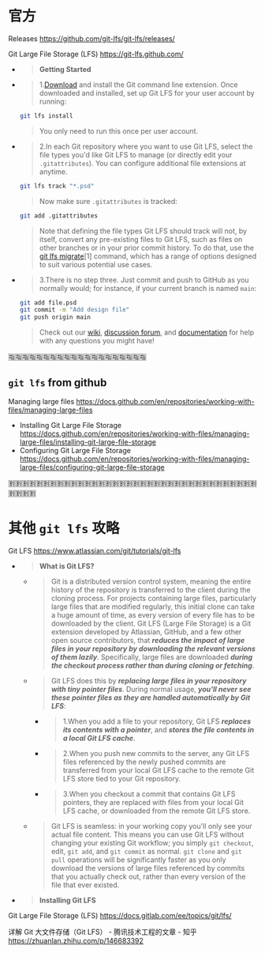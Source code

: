 
# 官方

Releases https://github.com/git-lfs/git-lfs/releases/

Git Large File Storage (LFS) https://git-lfs.github.com/
- > **Getting Started**
- > 1.[Download]() and install the Git command line extension. Once downloaded and installed, set up Git LFS for your user account by running:
  ```sh
  git lfs install
  ```
  > You only need to run this once per user account.
- > 2.In each Git repository where you want to use Git LFS, select the file types you'd like Git LFS to manage (or directly edit your `.gitattributes`). You can configure additional file extensions at anytime.
  ```sh
  git lfs track "*.psd"
  ```
  > Now make sure `.gitattributes` is tracked:
  ```sh
  git add .gitattributes
  ```
  > Note that defining the file types Git LFS should track will not, by itself, convert any pre-existing files to Git LFS, such as files on other branches or in your prior commit history. To do that, use the [git lfs migrate]()[1] command, which has a range of options designed to suit various potential use cases.
- > 3.There is no step three. Just commit and push to GitHub as you normally would; for instance, if your current branch is named `main`:
  ```sh
  git add file.psd
  git commit -m "Add design file"
  git push origin main
  ```
  > Check out our [wiki](), [discussion forum](), and [documentation]() for help with any questions you might have!

:u6307::u6307::u6307::u6307::u6307::u6307::u6307::u6307::u6307::u6307::u6307::u6307::u6307::u6307::u6307::u6307::u6307::u6307::u6307::u6307:

## `git lfs` from github

Managing large files https://docs.github.com/en/repositories/working-with-files/managing-large-files
- Installing Git Large File Storage https://docs.github.com/en/repositories/working-with-files/managing-large-files/installing-git-large-file-storage
- Configuring Git Large File Storage https://docs.github.com/en/repositories/working-with-files/managing-large-files/configuring-git-large-file-storage

:u5272::u5272::u5272::u5272::u5272::u5272::u5272::u5272::u5272::u5272::u5272::u5272::u5272::u5272::u5272::u5272::u5272::u5272::u5272::u5272::u5272::u5272::u5272::u5272::u5272::u5272::u5272::u5272::u5272::u5272::u5272::u5272::u5272::u5272::u5272::u5272::u5272::u5272::u5272::u5272:

# 其他 `git lfs` 攻略

Git LFS https://www.atlassian.com/git/tutorials/git-lfs
- > **What is Git LFS?**
  * > Git is a distributed version control system, meaning the entire history of the repository is transferred to the client during the cloning process. For projects containing large files, particularly large files that are modified regularly, this initial clone can take a huge amount of time, as every version of every file has to be downloaded by the client. Git LFS (Large File Storage) is a Git extension developed by Atlassian, GitHub, and a few other open source contributors, that ***reduces the impact of large files in your repository by downloading the relevant versions of them lazily***. Specifically, large files are downloaded ***during the checkout process rather than during cloning or fetching***.
  * > Git LFS does this by ***replacing large files in your repository with tiny pointer files***. During normal usage, ***you'll never see these pointer files as they are handled automatically by Git LFS***:
    + > 1.When you add a file to your repository, Git LFS ***replaces its contents with a pointer***, and ***stores the file contents in a local Git LFS cache***.
    + > 2.When you push new commits to the server, any Git LFS files referenced by the newly pushed commits are transferred from your local Git LFS cache to the remote Git LFS store tied to your Git repository.
    + > 3.When you checkout a commit that contains Git LFS pointers, they are replaced with files from your local Git LFS cache, or downloaded from the remote Git LFS store.
  * > Git LFS is seamless: in your working copy you'll only see your actual file content. This means you can use Git LFS without changing your existing Git workflow; you simply `git checkout`, edit, `git add`, and `git commit` as normal. `git clone` and `git pull` operations will be significantly faster as you only download the versions of large files referenced by commits that you actually check out, rather than every version of the file that ever existed.
- > **Installing Git LFS**

Git Large File Storage (LFS) https://docs.gitlab.com/ee/topics/git/lfs/

详解 Git 大文件存储（Git LFS） - 腾讯技术工程的文章 - 知乎 https://zhuanlan.zhihu.com/p/146683392
